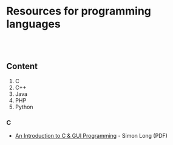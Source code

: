 # Resources for programming languages
<br><br>

<!-- If you are adding resources for a new language, also add it to the content section -->
<!-- Please keep the alphabetical order -->

## Content
1.  C
2.  C++
3.  Java
4.  PHP
5.  Python

### C
- [An Introduction to C & GUI Programming](https://www.raspberrypi.org/magpi-issues/C_GUI_Programming.pdf) - Simon Long (PDF)